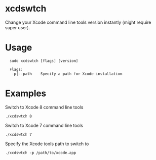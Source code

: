 # xcdswtch
Change your Xcode command line tools version instantly (might require super user).

# Usage

```
  sudo xcdswtch [flags] [version]

  Flags:
   -p|--path    Specify a path for Xcode installation
```

# Examples

Switch to Xcode 8 command line tools

```
./xcdswtch 8
```
Switch to Xcode 7 command line tools

```
./xcdswtch 7
```

Specify the Xcode tools path to switch to

```
./xcdswtch -p /path/to/xcode.app
```
